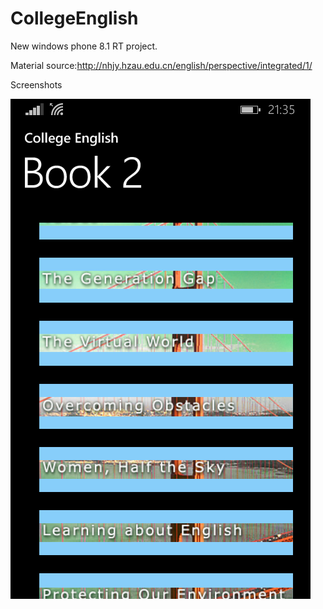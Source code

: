 CollegeEnglish
==============

New windows phone 8.1 RT project.

Material source:http://nhjy.hzau.edu.cn/english/perspective/integrated/1/

Screenshots

![Unit list](https://raw.githubusercontent.com/zjlgdx/CollegeEnglish/master/Screenshots/wp_ss_20141112_0001.png)
